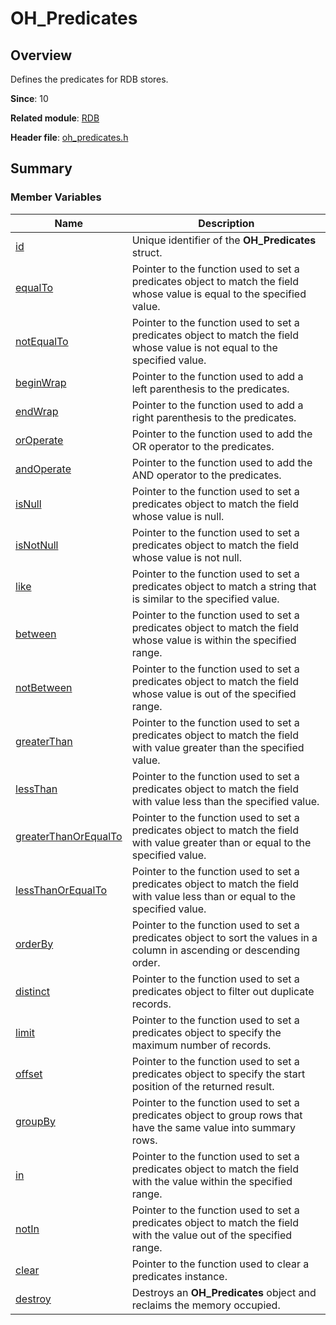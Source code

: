 # OH_Predicates


## Overview

Defines the predicates for RDB stores.

**Since**: 10

**Related module**: [RDB](_r_d_b.md)

**Header file**: [oh_predicates.h](oh__predicates_8h.md)

## Summary


### Member Variables

| Name| Description|
| -------- | -------- |
| [id](_r_d_b.md#id-25) | Unique identifier of the **OH_Predicates** struct.|
| [equalTo](_r_d_b.md#equalto) | Pointer to the function used to set a predicates object to match the field whose value is equal to the specified value.|
| [notEqualTo](_r_d_b.md#notequalto) | Pointer to the function used to set a predicates object to match the field whose value is not equal to the specified value.|
| [beginWrap](_r_d_b.md#beginwrap) | Pointer to the function used to add a left parenthesis to the predicates.|
| [endWrap](_r_d_b.md#endwrap) | Pointer to the function used to add a right parenthesis to the predicates.|
| [orOperate](_r_d_b.md#oroperate) | Pointer to the function used to add the OR operator to the predicates.|
| [andOperate](_r_d_b.md#andoperate) | Pointer to the function used to add the AND operator to the predicates.|
| [isNull](_r_d_b.md#isnull-22) | Pointer to the function used to set a predicates object to match the field whose value is null.|
| [isNotNull](_r_d_b.md#isnotnull) | Pointer to the function used to set a predicates object to match the field whose value is not null.|
| [like](_r_d_b.md#like) | Pointer to the function used to set a predicates object to match a string that is similar to the specified value.|
| [between](_r_d_b.md#between) | Pointer to the function used to set a predicates object to match the field whose value is within the specified range.|
| [notBetween](_r_d_b.md#notbetween) | Pointer to the function used to set a predicates object to match the field whose value is out of the specified range.|
| [greaterThan](_r_d_b.md#greaterthan) | Pointer to the function used to set a predicates object to match the field with value greater than the specified value.|
| [lessThan](_r_d_b.md#lessthan) | Pointer to the function used to set a predicates object to match the field with value less than the specified value.|
| [greaterThanOrEqualTo](_r_d_b.md#greaterthanorequalto) | Pointer to the function used to set a predicates object to match the field with value greater than or equal to the specified value.|
| [lessThanOrEqualTo](_r_d_b.md#lessthanorequalto) | Pointer to the function used to set a predicates object to match the field with value less than or equal to the specified value.|
| [orderBy](_r_d_b.md#orderby) | Pointer to the function used to set a predicates object to sort the values in a column in ascending or descending order.|
| [distinct](_r_d_b.md#distinct) | Pointer to the function used to set a predicates object to filter out duplicate records.|
| [limit](_r_d_b.md#limit) | Pointer to the function used to set a predicates object to specify the maximum number of records.|
| [offset](_r_d_b.md#offset) | Pointer to the function used to set a predicates object to specify the start position of the returned result.|
| [groupBy](_r_d_b.md#groupby) | Pointer to the function used to set a predicates object to group rows that have the same value into summary rows.|
| [in](_r_d_b.md#in) | Pointer to the function used to set a predicates object to match the field with the value within the specified range.|
| [notIn](_r_d_b.md#notin) | Pointer to the function used to set a predicates object to match the field with the value out of the specified range.|
| [clear](_r_d_b.md#clear-12) | Pointer to the function used to clear a predicates instance.|
| [destroy](_r_d_b.md#destroy-24) | Destroys an **OH_Predicates** object and reclaims the memory occupied.|
